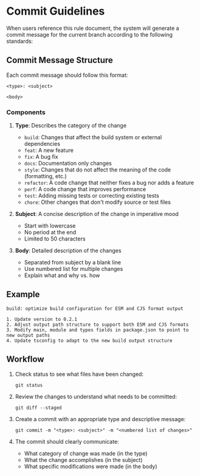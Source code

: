# Commit Guidelines

When users reference this rule document, the system will generate a commit message for the current branch according to the following standards:

## Commit Message Structure

Each commit message should follow this format:

```
<type>: <subject>

<body>
```

### Components

1. **Type**: Describes the category of the change

   - `build`: Changes that affect the build system or external dependencies
   - `feat`: A new feature
   - `fix`: A bug fix
   - `docs`: Documentation only changes
   - `style`: Changes that do not affect the meaning of the code (formatting, etc.)
   - `refactor`: A code change that neither fixes a bug nor adds a feature
   - `perf`: A code change that improves performance
   - `test`: Adding missing tests or correcting existing tests
   - `chore`: Other changes that don't modify source or test files

2. **Subject**: A concise description of the change in imperative mood

   - Start with lowercase
   - No period at the end
   - Limited to 50 characters

3. **Body**: Detailed description of the changes
   - Separated from subject by a blank line
   - Use numbered list for multiple changes
   - Explain what and why vs. how

## Example

```
build: optimize build configuration for ESM and CJS format output

1. Update version to 0.2.1
2. Adjust output path structure to support both ESM and CJS formats
3. Modify main, module and types fields in package.json to point to new output paths
4. Update tsconfig to adapt to the new build output structure
```

## Workflow

1. Check status to see what files have been changed:

   ```
   git status
   ```

2. Review the changes to understand what needs to be committed:

   ```
   git diff --staged
   ```

3. Create a commit with an appropriate type and descriptive message:

   ```
   git commit -m "<type>: <subject>" -m "<numbered list of changes>"
   ```

4. The commit should clearly communicate:
   - What category of change was made (in the type)
   - What the change accomplishes (in the subject)
   - What specific modifications were made (in the body)

